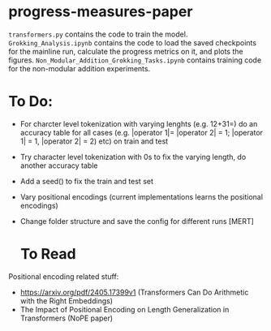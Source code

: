 # progress-measures-paper

`transformers.py` contains the code to train the model. `Grokking_Analysis.ipynb` contains the code to load the saved checkpoints for the mainline run, calculate the progress metrics on it, and plots the figures. `Non_Modular_Addition_Grokking_Tasks.ipynb` contains training code for the non-modular addition experiments.

# To Do:
- For charcter level tokenization with varying lenghts (e.g. 12+31=) do an accuracy table for all cases (e.g. |operator 1|= |operator 2| = 1; |operator 1| = 1,  |operator 2| = 2) etc) on train and test
- Try character level tokenization with 0s to fix the varying length, do another accuracy table
- Add a seed() to fix the train and test set
- Vary positional encodings (current implementations learns the positional encodings)
- Change folder structure and save the config for different runs [MERT]

  # To Read

Positional encoding related stuff:
- https://arxiv.org/pdf/2405.17399v1 (Transformers Can Do Arithmetic with the
Right Embeddings)
- The Impact of Positional Encoding on Length
Generalization in Transformers (NoPE paper)



